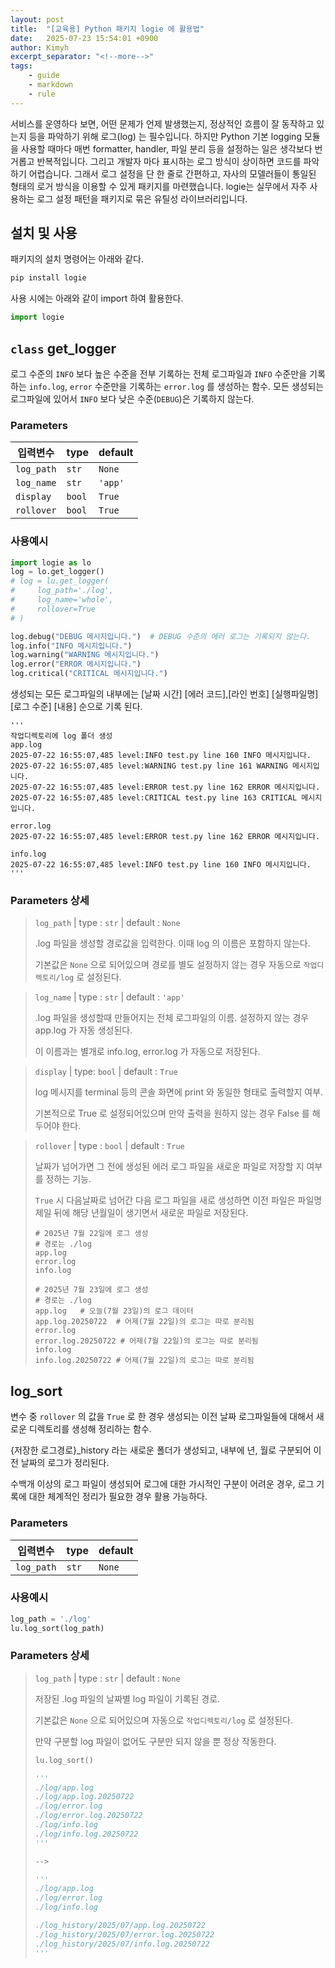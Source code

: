 ```yaml
---
layout: post
title:  "[교육용] Python 패키지 logie 에 활용법"
date:   2025-07-23 15:54:01 +0900
author: Kimyh
excerpt_separator: "<!--more-->"
tags:
    - guide
    - markdown
    - rule
---
```

서비스를 운영하다 보면, 어떤 문제가 언제 발생했는지, 정상적인 흐름이 잘 동작하고 있는지 등을 파악하기 위해 로그(log) 는 필수입니다. 하지만 Python 기본 logging 모듈을 사용할 때마다 매번 formatter, handler, 파일 분리 등을 설정하는 일은 생각보다 번거롭고 반복적입니다. 그리고 개발자 마다 표시하는 로그 방식이 상이하면 코드를 파악하기 어렵습니다. 그래서 로그 설정을 단 한 줄로 간편하고, 자사의 모델러들이 통일된 형태의 로거 방식을 이용할 수 있게  패키지를 마련했습니다. logie는 실무에서 자주 사용하는 로그 설정 패턴을 패키지로 묶은 유틸성 라이브러리입니다.
<!--more-->

## 설치 및 사용
패키지의 설치 명령어는 아래와 같다.

```bash
pip install logie
```

사용 시에는 아래와 같이 import 하여 활용한다.

```python
import logie
```

## `class` get_logger

로그 수준의 `INFO` 보다 높은 수준을 전부 기록하는 전체 로그파일과 `INFO` 수준만을 기록하는 `info.log`, `error` 수준만을 기록하는 `error.log` 를 생성하는 함수. 모든 생성되는 로그파일에 있어서 `INFO` 보다 낮은 수준(`DEBUG`)은 기록하지 않는다.

### Parameters

| 입력변수   | type   | default |
| ---------- | ------ | ------- |
| `log_path` | `str`  | `None`  |
| `log_name` | `str`  | `'app'` |
| `display`  | `bool` | `True`  |
| `rollover` | `bool` | `True`  |

### 사용예시

```python
import logie as lo
log = lo.get_logger()
# log = lu.get_logger(
#     log_path='./log',
#     log_name='whole', 
#     rollover=True
# )

log.debug("DEBUG 메시지입니다.")	# DEBUG 수준의 에러 로그는 기록되지 않는다.
log.info("INFO 메시지입니다.")
log.warning("WARNING 메시지입니다.")
log.error("ERROR 메시지입니다.")
log.critical("CRITICAL 메시지입니다.")
```

생성되는 모든 로그파일의 내부에는 [날짜 시간] [에러 코드],[라인 번호] [실행파일명] [로그 수준] [내용] 순으로 기록 된다. 

```
'''
작업디렉토리에 log 폴더 생성
app.log
2025-07-22 16:55:07,485 level:INFO test.py line 160 INFO 메시지입니다.
2025-07-22 16:55:07,485 level:WARNING test.py line 161 WARNING 메시지입니다.
2025-07-22 16:55:07,485 level:ERROR test.py line 162 ERROR 메시지입니다.
2025-07-22 16:55:07,485 level:CRITICAL test.py line 163 CRITICAL 메시지입니다.

error.log
2025-07-22 16:55:07,485 level:ERROR test.py line 162 ERROR 메시지입니다.

info.log
2025-07-22 16:55:07,485 level:INFO test.py line 160 INFO 메시지입니다.
'''
```
### Parameters 상세

> `log_path`  | type : `str` | default : `None`
>
> .log 파일을 생성할 경로값을 입력한다. 이때 log 의 이름은 포함하지 않는다.
>
> 기본값은 `None` 으로 되어있으며 경로를 별도 설정하지 않는 경우 자동으로 `작업디렉토리/log` 로 설정된다.


> `log_name` | type : `str` | default : `'app'`
>
> .log 파일을 생성할때 만들어지는 전체 로그파일의 이름. 설정하지 않는 경우 app.log 가 자동 생성된다.
>
> 이 이름과는 별개로 info.log, error.log 가 자동으로 저장된다.

> `display` | type: `bool` | default : `True`
>
> log 메시지를 terminal 등의 콘솔 화면에 print 와 동일한 형태로 출력할지 여부.
>
> 기본적으로 True 로 설정되어있으며 만약 출력을 원하지 않는 경우 False 를 해두어야 한다.


> `rollover` | type : `bool` | default : `True`
>
> 날짜가 넘어가면 그 전에 생성된 에러 로그 파일을 새로운 파일로 저장할 지 여부를 정하는 기능.
>
> `True` 시 다음날짜로 넘어간 다음 로그 파일을 새로 생성하면 이전 파일은 파일명 제일 뒤에 해당 년월일이 생기면서 새로운 파일로 저장된다.
>
> ```
> # 2025년 7월 22일에 로그 생성
> # 경로는 ./log
> app.log
> error.log
> info.log
> 
> # 2025년 7월 23일에 로그 생성
> # 경로는 ./log
> app.log	# 오늘(7월 23일)의 로그 데이터
> app.log.20250722  # 어제(7월 22일)의 로그는 따로 분리됨
> error.log
> error.log.20250722 # 어제(7월 22일)의 로그는 따로 분리됨
> info.log 
> info.log.20250722 # 어제(7월 22일)의 로그는 따로 분리됨
> ```


## log_sort

변수 중 `rollover` 의 값을 `True` 로 한 경우 생성되는 이전 날짜 로그파일들에 대해서 새로운 디렉토리를 생성해 정리하는 함수.

{저장한 로그경로}_history 라는 새로운 폴더가 생성되고, 내부에 년, 월로 구분되어 이전 날짜의 로그가 정리된다.

수백개 이상의 로그 파일이 생성되어 로그에 대한 가시적인 구분이 어려운 경우, 로그 기록에 대한 체계적인 정리가 필요한 경우 활용 가능하다.

### Parameters

| 입력변수   | type  | default |
| ---------- | ----- | ------- |
| `log_path` | `str` | `None`  |

### 사용예시
```python
log_path = './log'
lu.log_sort(log_path)
```

### Parameters 상세

> `log_path` | type : `str` | default : `None`
>
> 저장된 .log 파일의 날짜별 log 파일이 기록된 경로. 
>
> 기본값은 `None` 으로 되어있으며 자동으로 `작업디렉토리/log` 로 설정된다.
>
> 만약 구분할 log 파일이 없어도 구분만 되지 않을 뿐 정상 작동한다.
>
> ```python
> lu.log_sort()
> ```
>
> ```python
> '''
> ./log/app.log
> ./log/app.log.20250722
> ./log/error.log
> ./log/error.log.20250722
> ./log/info.log 
> ./log/info.log.20250722
> '''
> 
> -->
> 
> '''
> ./log/app.log
> ./log/error.log
> ./log/info.log 
> 
> ./log_history/2025/07/app.log.20250722
> ./log_history/2025/07/error.log.20250722
> ./log_history/2025/07/info.log.20250722
> '''
> ```
